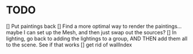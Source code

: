 # TODO

[] Put paintings back
[] Find a more optimal way to render the paintings... maybe I can set up the Mesh, and then just swap out the sources?
[] In lighting, go back to adding the lightings to a group, AND THEN add them all to the scene. See if that works
[] get rid of wallIndex